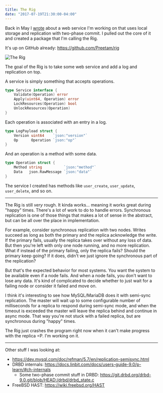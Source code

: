 ```yaml
---
title: The Rig
date: "2017-07-19T21:30:00-04:00"
---
```


Back in May I [wrote](/2017/05/04/metadata-service-two-phase-commit/) about a web service I'm working
on that uses local storage and replication with two-phase commit. I pulled out the core of it
and created a package that I'm calling the Rig.

It's up on GitHub already: https://github.com/Preetam/rig

![The Rig](/img/2017/07/the-rig.png)

The goal of the Rig is to take some web service and add a log and replication on top.

A service is simply something that accepts operations.

```go
type Service interface {
    Validate(Operation) error
    Apply(uint64, Operation) error
    LockResources(Operation) bool
    UnlockResources(Operation)
}
```

Each operation is associated with an entry in a log.

```go
type LogPayload struct {
    Version uint64    `json:"version"`
    Op      Operation `json:"op"`
}
```

And an operation is a method with some data.

```go
type Operation struct {
    Method string          `json:"method"`
    Data   json.RawMessage `json:"data"`
}
```

The service I created has methods like `user_create`, `user_update`, `user_delete`, and so on.

---

The Rig is still *very* rough. It kinda works... meaning it works great during "happy" times.
There's a lot of work to do to handle errors. Synchronous replication is one of those things that
makes a lot of sense in the abstract, but can be all over the place in implementation.

For example, consider synchronous replication with two nodes. Writes succeed as long as both
the primary and the replica acknowledge the write. If the primary fails, usually the replica takes
over without any loss of data. But then you're left with only one node running, and no more replication.
What if instead of the primary failing, only the replica fails? Should the primary keep going? If it does,
didn't we just ignore the synchronous part of the replication?

But that's the expected behavior for most systems. You want the system to be available even if a
node fails. And when a node fails, you don't want to lose any data. It's kind of complicated to
decide whether to just wait for a failing node or consider it failed and move on.

I think it's interesting to see how MySQL/MariaDB does it with semi-sync replication. The master
will wait up to some configurable number of milliseconds for a replica to respond during semi-sync
mode, and when the timeout is exceeded the master will leave the replica behind and continue in
async mode. That way you're not stuck with a failed replica, but are synchronous during "happy" times.

The Rig just crashes the program right now when it can't make progress with the replica =P.
I'm working on it.

---

Other stuff I was looking at:

* https://dev.mysql.com/doc/refman/5.7/en/replication-semisync.html
* DRBD internals: https://docs.linbit.com/docs/users-guide-9.0/p-learn/#ch-internals
  * Some two-phase commit stuff in DRBD: https://git.drbd.org/drbd-9.0.git/blob/HEAD:/drbd/drbd_state.c
* FreeBSD HAST: https://wiki.freebsd.org/HAST
